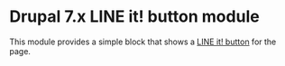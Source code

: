 
Drupal 7.x LINE it! button module
=================================

This module provides a simple block that shows a [LINE it! button](https://media.line.me/howto/en/) for the page.
